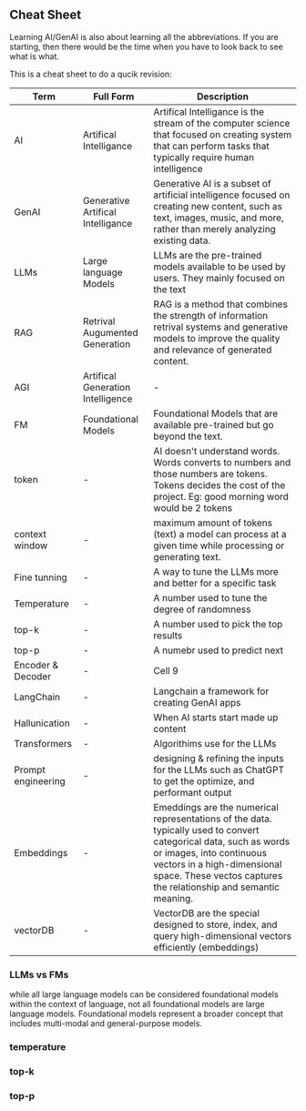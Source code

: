 ## Cheat Sheet 

Learning AI/GenAI is also about learning all the abbreviations. If you are starting, then there would be the time when 
you have to look back to see what is what.

This is a cheat sheet to do a qucik revision:

| Term | Full Form | Description |
|----------|----------|----------|
| AI   | Artifical Intelligance   |  Artifical Intelligance is the stream of the computer science that focused on creating system that can perform tasks that typically require human intelligence   |
| GenAI   | Generative Artifical Intelligance   | Generative AI is a subset of artificial intelligence focused on creating new content, such as text, images, music, and more, rather than merely analyzing existing data.   |
| LLMs   | Large language Models   | LLMs are the pre-trained models available to be used by users. They mainly focused on the text   |
| RAG   | Retrival Augumented Generation  | RAG is a method that combines the strength of information retrival systems and generative models to improve the quality and relevance of generated content.   |
| AGI   | Artifical Generation Intelligence   | -   |
| FM   | Foundational Models   | Foundational Models that are available pre-trained but go beyond the text.   |
| token   | -   | AI doesn't understand words. Words converts to numbers and those numbers are tokens. Tokens decides the cost of the project. Eg: good morning word would be 2 tokens    |
| context window   | -   | maximum amount of tokens (text) a model can process at a given time while processing or generating text.   |
| Fine tunning   | -  | A way to tune the LLMs more and better for a specific task   |
| Temperature   | -   | A number used to tune the degree of randomness   |
| top-k   | -   | A number used to pick the top results   |
| top-p   | -   | A numebr used to predict next    |
| Encoder &  Decoder | -   | Cell 9   |
| LangChain  | -   | Langchain a framework for creating GenAI apps   |
| Hallunication  | -   | When AI starts start made up content   |
| Transformers  | -   | Algorithims use for the LLMs   |
| Prompt engineering  | -  | designing & refining the inputs for the LLMs such as ChatGPT to get the optimize, and performant output   |
| Embeddings  | -  | Emeddings are the numerical representations of the data.  typically used to convert categorical data, such as words or images, into continuous vectors in a high-dimensional space. These vectos captures the relationship and semantic meaning. |
| vectorDB  | -  | VectorDB are the special designed to store, index, and query high-dimensional vectors efficiently (embeddings)   |


### LLMs vs FMs
while all large language models can be considered foundational models within the context of language, not all foundational models are large language models. Foundational models represent a broader concept that includes multi-modal and general-purpose models.

### temperature

### top-k

### top-p
